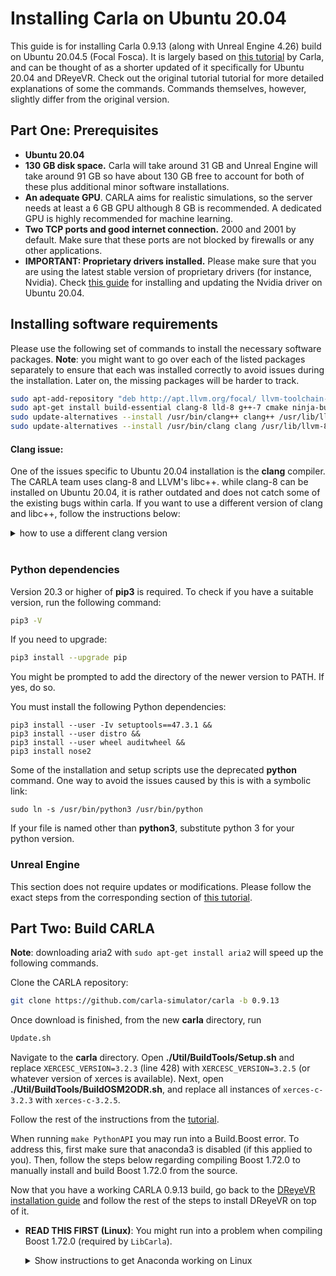 # Installing Carla on Ubuntu 20.04
This guide is for installing Carla 0.9.13 (along with Unreal Engine 4.26) build on Ubuntu 20.04.5 (Focal Fosca). It is largely based on [this tutorial](https://carla.readthedocs.io/en/latest/build_linux/) by Carla, and can be thought of as a shorter updated of it specifically for Ubuntu 20.04 and DReyeVR. Check out the original tutorial tutorial for more detailed explanations of some the commands. Commands themselves, however, slightly differ from the original version.

## Part One: Prerequisites
- **Ubuntu 20.04**
- **130 GB disk space.** Carla will take around 31 GB and Unreal Engine will take around 91 GB so have about 130 GB free to account for both of these plus additional minor software installations. 
- **An adequate GPU**. CARLA aims for realistic simulations, so the server needs at least a 6 GB GPU although 8 GB is recommended. A dedicated GPU is highly recommended for machine learning. 
- **Two TCP ports and good internet connection.** 2000 and 2001 by default. Make sure that these ports are not blocked by firewalls or any other applications. 
- **IMPORTANT: Proprietary drivers installed.** Please make sure that you are using the latest stable version of proprietary drivers (for instance, Nvidia). Check [this guide](https://linuxconfig.org/how-to-install-the-nvidia-drivers-on-ubuntu-20-04-focal-fossa-linux) for installing and updating the Nvidia driver on Ubuntu 20.04.

## Installing software requirements
Please use the following set of commands to install the necessary software packages. 
**Note**: you might want to go over each of the listed packages separately to ensure that each was installed correctly to avoid issues during the installation. Later on, the missing packages will be harder to track. 
```bash
sudo apt-add-repository "deb http://apt.llvm.org/focal/ llvm-toolchain-focal main"
sudo apt-get install build-essential clang-8 lld-8 g++-7 cmake ninja-build libvulkan1 python-dev python3-dev python3-pip libpng-dev libtiff5-dev libjpeg-dev tzdata sed curl unzip autoconf libtool rsync libxml2-dev git
sudo update-alternatives --install /usr/bin/clang++ clang++ /usr/lib/llvm-8/bin/clang++ 180 &&
sudo update-alternatives --install /usr/bin/clang clang /usr/lib/llvm-8/bin/clang 180
```

#### Clang issue:
One of the issues specific to Ubuntu 20.04 installation is the **clang** compiler. The CARLA team uses clang-8 and LLVM's libc++. while clang-8 can be installed on Ubuntu 20.04, it is rather outdated and does not catch some of the existing bugs within carla. If you want to use a different version of clang and libc++, follow the instructions below:
<details>
<summary>how to use a different clang version</summary>
Uninstall clang-8 (installed if you executed the previous command):

```bash
sudo apt-get remove clang-8 lld-8
sudo rm /usr/bin/clang /usr/bin/clang++
```

Install version 10:
```bash
sudo apt-get install clang-10 lld-10
```
Set up clang and clang++ commands:
```bash
sudo update-alternatives --install /usr/bin/clang++ clang++ /usr/lib/llvm-10/bin/clang++ 180 &&
sudo update-alternatives --install /usr/bin/clang clang /usr/lib/llvm-10/bin/clang 180
```
Create a symbolic link that would tell the system to use version 10 whenever it encounters `usr/bin/clang-8` in one of the CARLA setup or installation scripts:
```bash
sudo ln -s /usr/bin/clang /usr/bin/clang-8
sudo ln -s /usr/bin/clang++ /usr/bin/clang++-8
```
</details>
<br>


### Python dependencies
Version 20.3 or higher of **pip3** is required. To check if you have a suitable version, run the following command:
```bash
pip3 -V
```
If you need to upgrade:
```bash
pip3 install --upgrade pip
```
You might be prompted to add the directory of the newer version to PATH. If yes, do so.

You must install the following Python dependencies:
```
pip3 install --user -Iv setuptools==47.3.1 &&
pip3 install --user distro &&
pip3 install --user wheel auditwheel &&
pip3 install nose2
```
Some of the installation and setup scripts use the deprecated **python** command. One way to avoid the issues caused by this is with a symbolic link:
```
sudo ln -s /usr/bin/python3 /usr/bin/python
```
If your file is named other than **python3**, substitute python 3 for your python version.
<br>

### Unreal Engine
This section does not require updates or modifications. Please follow the exact steps from the corresponding section of [this tutorial](https://carla.readthedocs.io/en/latest/build_linux/).
<br> 

## Part Two: Build CARLA
**Note**: downloading aria2 with `sudo apt-get install aria2` will speed up the following commands.

Clone the CARLA repository:
```bash
git clone https://github.com/carla-simulator/carla -b 0.9.13
```
Once download is finished, from the new **carla** directory, run
```bash
Update.sh
```

Navigate to the **carla** directory. Open **./Util/BuildTools/Setup.sh** and replace `XERCESC_VERSION=3.2.3` (line 428) with `XERCESC_VERSION=3.2.5` (or whatever version of xerces is available). Next, open **./Util/BuildTools/BuildOSM2ODR.sh**, and replace all instances of `xerces-c-3.2.3` with `xerces-c-3.2.5`.


Follow the rest of the instructions from the [tutorial](https://carla.readthedocs.io/en/latest/build_linux/).

When running `make PythonAPI` you may run into a Build.Boost error. To address this, first make sure that anaconda3 is disabled (if this applied to you). Then, follow the steps below regarding compiling Boost 1.72.0 to manually install and build Boost 1.72.0 from the source.


Now that you have a working CARLA 0.9.13 build, go back to the [DReyeVR installation guide](https://github.com/HARPLab/DReyeVR/blob/main/Docs/Install.md) and follow the rest of the steps to install DReyeVR on top of it.

- **READ THIS FIRST (Linux)**: You might run into a problem when compiling Boost 1.72.0 (required by `LibCarla`).
    <details>

    <summary> Show instructions to get Anaconda working on Linux </summary>

    - ```bash
      # find anaconda install:
      which python3
      ... PATH/TO/ANACONDA/envs/carla/bin/python3 # example output

      # go to carla/include dir from here
      cd PATH/TO/ANACONDA/envs/carla/include

      # create a symlink between python3.7 -> python3.7m
      ln -s python3.7m python3.7
      ```
      Install `boost_1_72_0.tar.gz` manually from https://github.com/jerry73204/carla/releases/tag/fix-boost and place file in `Build/boost_1_72_0.tar.gz`
      Open `Util/BuildTools/Setup.sh` (or `Util/BuildTools/Setup.bat` on Windows)
      Find the section named `Get boost` includes and comment out the `wget` lines.
      Now when you `make LibCarla` again, the `boost` errors should be resolved.
      - For more information see the bottom of this [SO post](https://stackoverflow.com/questions/42839382/failing-to-install-boost-in-python-pyconfig-h-not-found)
    </details>
